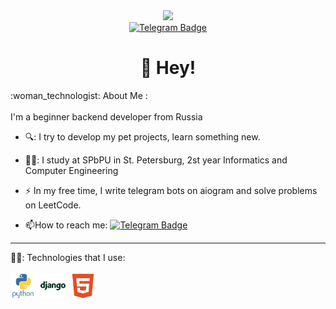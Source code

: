 <div align="center">
  <img src="https://media.giphy.com/media/v1.Y2lkPTc5MGI3NjExNHBkZmZpZzl3c2Z1OXFjd3VjZmV1bWF6YWprZWc4MjB0c2Jlcm83YiZlcD12MV9pbnRlcm5hbF9naWZfYnlfaWQmY3Q9Zw/3oKIPnAiaMCws8nOsE/giphy.gif" width="200">
</div>
<div id="badges" align="center">
  <a href="https://t.me/ov4rlxrd">
    <img src="https://img.shields.io/badge/Telegram-blue?style=for-the-badge&logo=telegram&logoColor=white" alt="Telegram Badge"/>
  </a>
</div>


<h1 align="center">👋 Hey! </h1>
:woman_technologist: About Me : </br></br>
   I'm a beginner backend developer from Russia

- 🔍: I try to develop my pet projects, learn something new.

- 👨‍🎓: I study at SPbPU in St. Petersburg, 2st year Informatics and Computer Engineering

- :zap: In my free time, I write telegram bots on aiogram and solve problems on LeetCode.

- :mailbox:How to reach me: [![Telegram Badge](https://img.shields.io/badge/-Telegram-blue?style=flat&logo=Telegram&logoColor=white)](t.me/ov4rlxrd)

<hr>

👨‍💻: Technologies that I use:</br></br>
<img src="https://github.com/devicons/devicon/blob/master/icons/python/python-original-wordmark.svg" width="40" height="40">&nbsp;
<img src="https://github.com/devicons/devicon/blob/master/icons/django/django-plain-wordmark.svg" width="40" height="40">&nbsp;
<img src="https://github.com/devicons/devicon/blob/master/icons/html5/html5-plain.svg" width="40" height="40">&nbsp;
<!---
ov4rlxrd/ov4rlxrd is a ✨ special ✨ repository because its `README.md` (this file) appears on your GitHub profile.
You can click the Preview link to take a look at your changes.
--->
